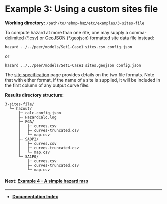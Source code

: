 # Example 3: Using a custom sites file

__Working directory:__ `/path/to/nshmp-haz/etc/examples/3-sites-file`

To compute hazard at more than one site, one may supply a comma-delimited (\*.csv)
 or [GeoJSON](http://geojson.org) (\*.geojson) formatted site data file instead:

```Shell
hazard ../../peer/models/Set1-Case1 sites.csv config.json
```

or

```Shell
hazard ../../peer/models/Set1-Case1 sites.geojson config.json
```

The [site specification](../../../docs/pages/Site-Specification.md)
page provides details on the two file formats. Note that with either format,
if the name of a site is supplied, it will be included in the first column of any output curve files.

__Results directory structure:__

```text
3-sites-file/
  └─ hazout/
      ├─ calc-config.json
      ├─ HazardCalc.log
      ├─ PGA/
      │   ├─ curves.csv
      │   ├─ curves-truncated.csv
      │   └─ map.csv
      ├─ SA0P2/
      │   ├─ curves.csv
      │   ├─ curves-truncated.csv
      │   └─ map.csv
      └─ SA1P0/
          ├─ curves.csv
          ├─ curves-truncated.csv
          └─ map.csv
```

<!-- markdownlint-disable MD001 -->
#### Next: [Example 4 – A simple hazard map](../4-hazard-map/README.md)

---

* [__Documentation Index__](../../../docs/README.md)
